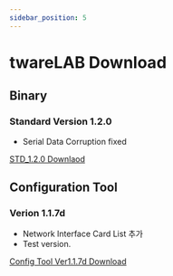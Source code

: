 ```yaml
---
sidebar_position: 5
---
```

# twareLAB Download

## Binary
### Standard Version 1.2.0
- Serial Data Corruption fixed

[STD_1.2.0 Downlaod](./download_folder/TW100_STD_1.2.0_ConfigTool_947f80d4.zip)

## Configuration Tool
### Verion 1.1.7d
- Network Interface Card List 추가
- Test version. 

[Config Tool Ver1.1.7d Download](./download_folder/twarelab_config_1.1.7d.zip)

